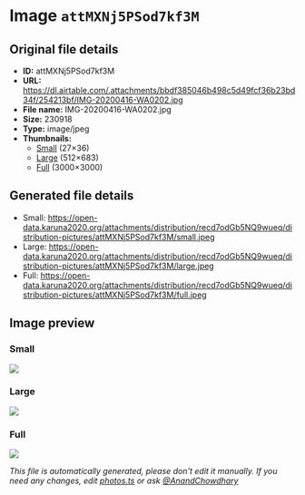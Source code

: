 # Image `attMXNj5PSod7kf3M`

## Original file details

- **ID:** attMXNj5PSod7kf3M
- **URL:** https://dl.airtable.com/.attachments/bbdf385046b498c5d49fcf36b23bd34f/254213bf/IMG-20200416-WA0202.jpg
- **File name:** IMG-20200416-WA0202.jpg
- **Size:** 230918
- **Type:** image/jpeg
- **Thumbnails:**
  - [Small](https://dl.airtable.com/.attachmentThumbnails/509989266c8fbf60f47f8504a045f20c/f0d46a26) (27×36)
  - [Large](https://dl.airtable.com/.attachmentThumbnails/040a55a0b872fc9c20065b630f0c1964/f8d7e4da) (512×683)
  - [Full](https://dl.airtable.com/.attachmentThumbnails/85bb5b7c887aa730b3ab47601815fe06/bbdef3e8) (3000×3000)

## Generated file details

- Small: https://open-data.karuna2020.org/attachments/distribution/recd7odGb5NQ9wueq/distribution-pictures/attMXNj5PSod7kf3M/small.jpeg
- Large: https://open-data.karuna2020.org/attachments/distribution/recd7odGb5NQ9wueq/distribution-pictures/attMXNj5PSod7kf3M/large.jpeg
- Full: https://open-data.karuna2020.org/attachments/distribution/recd7odGb5NQ9wueq/distribution-pictures/attMXNj5PSod7kf3M/full.jpeg

## Image preview

### Small

![](https://open-data.karuna2020.org/attachments/distribution/recd7odGb5NQ9wueq/distribution-pictures/attMXNj5PSod7kf3M/small.jpeg)

### Large

![](https://open-data.karuna2020.org/attachments/distribution/recd7odGb5NQ9wueq/distribution-pictures/attMXNj5PSod7kf3M/large.jpeg)

### Full

![](https://open-data.karuna2020.org/attachments/distribution/recd7odGb5NQ9wueq/distribution-pictures/attMXNj5PSod7kf3M/full.jpeg)

_This file is automatically generated, please don't edit it manually. If you need any changes, edit [photos.ts](/photos.ts) or ask [@AnandChowdhary](https://github.com/AnandChowdhary)_
